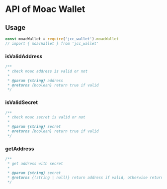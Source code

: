 # API of Moac Wallet

## Usage

```javascript
const moacWallet = require('jcc_wallet').moacWallet
// import { moacWallet } from 'jcc_wallet'
```

### isValidAddress

```javascript
/**
 * check moac address is valid or not
 *
 * @param {string} address
 * @returns {boolean} return true if valid
 */
```

### isValidSecret

```javascript
/**
 * check moac secret is valid or not
 *
 * @param {string} secret
 * @returns {boolean} return true if valid
 */
```

### getAddress

```javascript
/**
 * get address with secret
 *
 * @param {string} secret
 * @returns {(string | null)} return address if valid, otherwise return null
 */
```